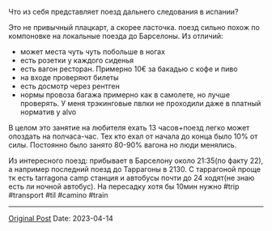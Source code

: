 Что из себя представляет поезд дальнего следования в испании?

Это не привычный плацкарт, а скорее ласточка. поезд сильно похож по компоновке на локальные поезда до Барселоны. Из отличий:
- может места чуть чуть побольше в ногах
- есть розетки у каждого сиденья
- есть вагон ресторан. Примерно 10€ за бакадью с кофе и пиво
- на входе проверяют билеты 
- есть досмотр через рентген
- нормы провоза багажа примерно как в самолете, но лучше проверять. У меня трэкинговые пвлки не проходили даже в платный норматив у alvo

В целом это занятие на любителя ехать 13 часов+поезд легко может опоздать на полчаса-час. Тех кто ехал от начала до конца было 10% от силы. Постоянно было занято 80-90% вагона но люди менялись.

Из интересного поезд: прибывает в Барселону около 21:35(по факту 22), а например последний поезд до Таррагоны в 2130. С таррагоной проще тк есть tarragona camp станция и автобусы почти до 24 ходят(не знаю есть ли ночной автобус). На пересадку хотя бы 10мин нужно
#trip #transport #til #camino #train

---
[Original Post](https://t.me/lev2tarragona/1116)
Date: 2023-04-14
